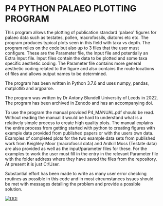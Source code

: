 # P4 PYTHON PALAEO PLOTTING PROGRAM

This program allows the plotting of publication standard 'palaeo' figures for palaeo data such as testates, pollen, macrofossils, diatoms etc etc. The program produces typical plots seen in this field with taxa vs depth. The program relies on the code but also up to 3 files that the user must configure. These are the Parameter file, the Input file and potentially an Extra Input file. Input files contain the data to be plotted and some taxa specific aesthetic coding. The Parameter file contains more general aesthetic coding related to the figure and also contains the route locations of files and allows output names to be determined. 

The program has been written in Python 3.7.6 and uses numpy, pandas, matplotlib and argparse. 

The program was written by Dr Antony Blundell University of Leeds in 2022. The program has been archived in Zenodo and has an accompanying doi. 

To use the program the manual provided P4_MANUAL.pdf should be read. Without reading the manual it would be hard to understand what is a relatively simple process to create high quality plots. The manual explains the entire process from getting started with python to creating figures with example data provided from published papers or with the users own data. Examples of completed plots for the two example data sets from published work from Keighley Moor (macrofossil data) and Ardkill Moss (Testate data) are also provided as well as the input/parameter files for these. For the examples to work the user must fill in the entry in the relevant Parameter file with the folder address where they have saved the files from the repository. At present it is just C:\User.

Substantial effort has been made to write as many user error checking routines as possible in this code and in most circumstances issues should be met with messages detailing the problem and provide a possible solution. 

[![DOI](https://zenodo.org/badge/536133507.svg)](https://zenodo.org/badge/latestdoi/536133507)



